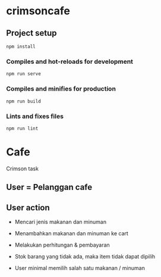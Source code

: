 # crimsoncafe

## Project setup
```
npm install
```

### Compiles and hot-reloads for development
```
npm run serve
```

### Compiles and minifies for production
```
npm run build
```

### Lints and fixes files
```
npm run lint
```

# Cafe
Crimson task

## User = Pelanggan cafe

## User action
- Mencari jenis makanan dan minuman 
- Menambahkan makanan dan minuman ke cart
- Melakukan perhitungan & pembayaran

- Stok barang yang tidak ada, maka item tidak dapat dipilih
- User minimal memilih salah satu makanan / minuman
